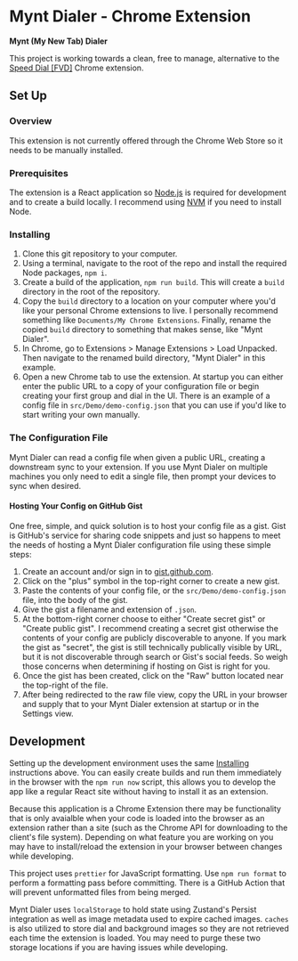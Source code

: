 # Mynt Dialer - Chrome Extension

**Mynt (My New Tab) Dialer**

This project is working towards a clean, free to manage, alternative to the [Speed Dial [FVD]](https://chrome.google.com/webstore/detail/speed-dial-fvd-new-tab-pa/llaficoajjainaijghjlofdfmbjpebpa) Chrome extension.

## Set Up

### Overview

This extension is not currently offered through the Chrome Web Store so it needs to be manually installed.

### Prerequisites

The extension is a React application so [Node.js](https://nodejs.org/en) is required for development and to create a build locally. I recommend using [NVM](https://github.com/nvm-sh/nvm?tab=readme-ov-file#intro) if you need to install Node. 

### Installing

1. Clone this git repository to your computer.
2. Using a terminal, navigate to the root of the repo and install the required Node packages, `npm i`. 
3. Create a build of the application, `npm run build`. This will create a `build` directory in the root of the repository.
4. Copy the `build` directory to a location on your computer where you'd like your personal Chrome extensions to live. I personally recommend something like `Documents/My Chrome Extensions`. Finally, rename the copied `build` directory to something that makes sense, like "Mynt Dialer".
5. In Chrome, go to Extensions > Manage Extensions > Load Unpacked. Then navigate to the renamed build directory, "Mynt Dialer" in this example.
6. Open a new Chrome tab to use the extension. At startup you can either enter the public URL to a copy of your configuration file or begin creating your first group and dial in the UI. There is an example of a config file in `src/Demo/demo-config.json` that you can use if you'd like to start writing your own manually.

### The Configuration File

Mynt Dialer can read a config file when given a public URL, creating a downstream sync to your extension. If you use Mynt Dialer on multiple machines you only need to edit a single file, then prompt your devices to sync when desired.

#### Hosting Your Config on GitHub Gist

One free, simple, and quick solution is to host your config file as a gist. Gist is GitHub's service for sharing code snippets and just so happens to meet the needs of hosting a Mynt Dialer configuration file using these simple steps:

1. Create an account and/or sign in to [gist.github.com](https://gist.github.com/).
2. Click on the "plus" symbol in the top-right corner to create a new gist. 
3. Paste the contents of your config file, or the `src/Demo/demo-config.json` file, into the body of the gist.
4. Give the gist a filename and extension of `.json`.
5. At the bottom-right corner choose to either "Create secret gist" or "Create public gist". I recommend creating a secret gist otherwise the contents of your config are publicly discoverable to anyone. If you mark the gist as "secret", the gist is still technically publically visible by URL, but it is not discoverable through search or Gist's social feeds. So weigh those concerns when determining if hosting on Gist is right for you.
6. Once the gist has been created, click on the "Raw" button located near the top-right of the file.
7. After being redirected to the raw file view, copy the URL in your browser and supply that to your Mynt Dialer extension at startup or in the Settings view.

## Development

Setting up the development environment uses the same [Installing](#installing) instructions above. You can easily create builds and run them immediately in the browser with the `npm run now` script, this allows you to develop the app like a regular React site without having to install it as an extension.

Because this application is a Chrome Extension there may be functionality that is only avaialble when your code is loaded into the browser as an extension rather than a site (such as the Chrome API for downloading to the client's file system). Depending on what feature you are working on you may have to install/reload the extension in your browser between changes while developing.

This project uses `prettier` for JavaScript formatting. Use `npm run format` to perform a formatting pass before committing. There is a GitHub Action that will prevent unformatted files from being merged.

Mynt Dialer uses `localStorage` to hold state using Zustand's Persist integration as well as image metadata used to expire cached images. `caches` is also utilized to store dial and background images so they are not retrieved each time the extension is loaded. You may need to purge these two storage locations if you are having issues while developing.
